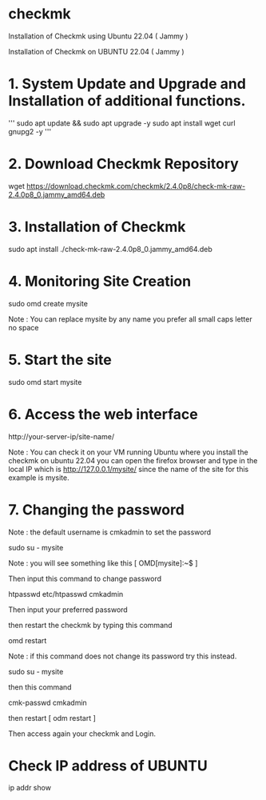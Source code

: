 # checkmk
Installation of Checkmk using Ubuntu 22.04 ( Jammy )

Installation of Checkmk on UBUNTU 22.04 ( Jammy )

# 1. System Update and Upgrade and Installation of additional functions.

'''
  sudo apt update && sudo apt upgrade -y
  sudo apt install wget curl gnupg2 -y
  '''

# 2. Download Checkmk Repository

wget https://download.checkmk.com/checkmk/2.4.0p8/check-mk-raw-2.4.0p8_0.jammy_amd64.deb

# 3. Installation of Checkmk

sudo apt install ./check-mk-raw-2.4.0p8_0.jammy_amd64.deb

# 4. Monitoring Site Creation

sudo omd create mysite

Note : You can replace mysite by any name you prefer all small caps letter no space

# 5. Start the site

sudo omd start mysite

# 6. Access the web interface

http://your-server-ip/site-name/

Note : You can check it on your VM running Ubuntu where you install the checkmk on ubuntu 22.04 you can open the firefox browser and type in the local IP which is http://127.0.0.1/mysite/ since the name of the site for this example is mysite.

# 7. Changing the password
Note : the default username is cmkadmin
to set the password

sudo su - mysite

Note : you will see something like this [ OMD[mysite]:~$ ]

Then input this command to change password

htpasswd etc/htpasswd cmkadmin

Then input your preferred password

then restart the checkmk by typing this command

omd restart

Note : if this command does not change its password try this instead.

sudo su - mysite

then this command

cmk-passwd cmkadmin

then restart [ odm restart ]

Then access again your checkmk and Login.

# Check IP address of UBUNTU

ip addr show

